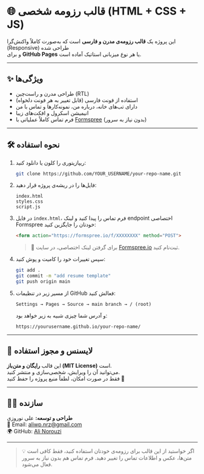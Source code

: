 # 🌐 قالب رزومه شخصی (HTML + CSS + JS)

این پروژه یک **قالب رزومه‌ی مدرن و فارسی** است که به‌صورت کاملاً واکنش‌گرا (Responsive) طراحی شده  
و برای **GitHub Pages** یا هر نوع میزبانی استاتیک آماده است.

---

## ✨ ویژگی‌ها
- طراحی مدرن و راست‌چین (RTL)
- استفاده از فونت فارسی (قابل تغییر به هر فونت دلخواه)
- دارای تب‌های خانه، درباره من، نمونه‌کارها و تماس با من
- انیمیشن اسکرول و افکت‌های زیبا
- فرم تماس کاملاً عملیاتی با [Formspree](https://formspree.io) (بدون نیاز به سرور)

---

## 🛠️ نحوه استفاده

1. ریپازیتوری را کلون یا دانلود کنید:
   ```bash
   git clone https://github.com/YOUR_USERNAME/your-repo-name.git
   ```

2. فایل‌ها را در ریشه‌ی پروژه قرار دهید:
   ```
   index.html
   styles.css
   script.js
   ```

3. در فایل `index.html`، فرم تماس را پیدا کنید و لینک endpoint اختصاصی Formspree خودتان را جایگزین کنید:
   ```html
   <form action="https://formspree.io/f/XXXXXXXX" method="POST">
   ```
   > 🔹 برای گرفتن لینک اختصاصی، در سایت [Formspree.io](https://formspree.io) ثبت‌نام کنید.

4. سپس تغییرات خود را کامیت و پوش کنید:
   ```bash
   git add .
   git commit -m "add resume template"
   git push origin main
   ```

5. از مسیر زیر در تنظیمات GitHub فعالش کنید:
   ```
   Settings → Pages → Source → main branch → / (root)
   ```
   و آدرس شما چیزی شبیه به زیر خواهد بود:
   ```
   https://yourusername.github.io/your-repo-name/
   ```

---

## 💬 لایسنس و مجوز استفاده
این قالب **رایگان و متن‌باز (MIT License)** است.  
می‌توانید آن را ویرایش، شخصی‌سازی و منتشر کنید.  
فقط در صورت امکان، لطفاً منبع پروژه را حفظ کنید 🙌

---

## 👨‍💻 سازنده
**طراحی و توسعه:** علی نوروزی  
📧 Email: [aliwp.nrz@gmail.com](mailto:aliwp.nrz@gmail.com)  
🌍 GitHub: [Ali Norouzi](https://github.com/alinrzdev)

---

> 💡 اگر خواستید از این قالب برای رزومه‌ی خودتان استفاده کنید، فقط کافی است متن‌ها، عکس و اطلاعات تماس را تغییر دهید. فرم تماس هم بدون نیاز به سرور فعال می‌شود.
